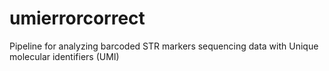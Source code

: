 # umierrorcorrect

Pipeline for analyzing barcoded STR markers sequencing data with Unique molecular identifiers (UMI)
